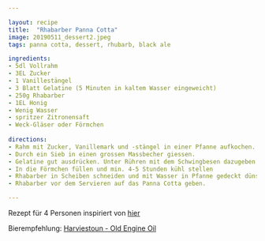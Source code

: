 ```yaml
---

layout: recipe
title:  "Rhabarber Panna Cotta"
image: 20190511_dessert2.jpeg
tags: panna cotta, dessert, rhubarb, black ale

ingredients:
- 5dl Vollrahm
- 3EL Zucker
- 1 Vanillestängel
- 3 Blatt Gelatine (5 Minuten in kaltem Wasser eingeweicht)
- 250g Rhabarber
- 1EL Honig
- Wenig Wasser
- spritzer Zitronensaft
- Weck-Gläser oder Förmchen
 
directions:
- Rahm mit Zucker, Vanillemark und -stängel in einer Pfanne aufkochen.
- Durch ein Sieb in einen grossen Massbecher giessen.
- Gelatine gut ausdrücken. Unter Rühren mit dem Schwingbesen dazugeben.
- In die Förmchen füllen und min. 4-5 Stunden kühl stellen
- Rhabarber in Scheiben schneiden und mit Wasser in Pfanne gedeckt dünsten bis er weich ist. Honig und Zitronensaft zugeben und abschmecken.
- Rhabarber vor dem Servieren auf das Panna Cotta geben.

---
```


Rezept für 4 Personen inspiriert von [hier](https://www.swissmilk.ch/de/rezepte-kochideen/rezepte/HWL_CFuM2001_11/panna-cotta-rahmkoepfli/)

Bierempfehlung: [Harviestoun - Old Engine Oil](https://harviestoun.com/product/old-engine-oil-craft-stout/)
